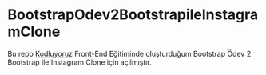 ﻿# BootstrapOdev2BootstrapileInstagramClone
Bu repo [Kodluyoruz](https://www.kodluyoruz.org) Front-End Eğitiminde oluşturduğum Bootstrap Ödev 2 Bootstrap ile Instagram Clone için açılmıştır.
